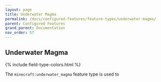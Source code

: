 ```yaml
---
layout: page
title: Underwater Magma
permalink: /docs/configured-features/feature-types/underwater-magma/
parent: Configured Features
grand_parent: Documentation
nav_order: 57
---
```


## Underwater Magma

<head>
    {% include field-type-colors.html %}
</head>

The `minecraft:underwater_magma` feature type is used to
    